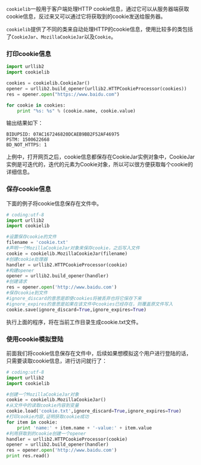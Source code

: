 `cookielib`一般用于客户端处理HTTP cookie信息，通过它可以从服务器端获取cookie信息，反过来又可以通过它将获取到的cookie发送给服务器。

`cookielib`提供了不同的类来自动处理HTTP的cookie信息，使用比较多的类包括了`CookieJar`、`MozillaCookieJar`以及`Cookie`。

### 打印cookie信息

```python
import urllib2
import cookielib

cookies = cookielib.CookieJar()
opener = urllib2.build_opener(urllib2.HTTPCookieProcessor(cookies))
res = opener.open("https://www.baidu.com")

for cookie in cookies:
    print "%s: %s" % (cookie.name, cookie.value)
```

输出结果如下：

```
BIDUPSID: 07AC167246820DCAEB9BB2F52AF46975
PSTM: 1500622668
BD_NOT_HTTPS: 1
```

上例中，打开网页之后，cookie信息都保存在CookieJar实例对象中，CookieJar实例是可迭代的，迭代的元素为Cookie对象，所以可以很方便获取每个cookie的详细信息。

### 保存cookie信息

下面的例子将cookie信息保存在文件中。

```python
# coding:utf-8
import urllib2
import cookielib

#设置保存cookie的文件
filename = 'cookie.txt'
#声明一个MozillaCookieJar对象来保存cookie，之后写入文件
cookie = cookielib.MozillaCookieJar(filename)
#创建cookie处理器
handler = urllib2.HTTPCookieProcessor(cookie)
#构建opener
opener = urllib2.build_opener(handler)
#创建请求
res = opener.open('http://www.baidu.com')
#保存cookie到文件
#ignore_discard的意思是即使cookies将被丢弃也将它保存下来
#ignore_expires的意思是如果在该文件中cookies已经存在，则覆盖原文件写入
cookie.save(ignore_discard=True,ignore_expires=True)
```

执行上面的程序，将在当前工作目录生成cookie.txt文件。

### 使用cookie模拟登陆

前面我们将cookie信息保存在文件中，后续如果想模拟这个用户进行登陆的话，只需要读取cookie信息，进行访问就行了：

```python
# coding:utf-8
import urllib2
import cookielib

#创建一个MozillaCookieJar对象
cookie = cookielib.MozillaCookieJar()
#从文件中的读取cookie内容到变量
cookie.load('cookie.txt',ignore_discard=True,ignore_expires=True)
#打印cookie内容,证明获取cookie成功
for item in cookie:
    print 'name:' + item.name + '-value:' + item.value
#利用获取到的cookie创建一个opener
handler = urllib2.HTTPCookieProcessor(cookie)
opener = urllib2.build_opener(handler)
res = opener.open('http://www.baidu.com')
print res.read()
```

